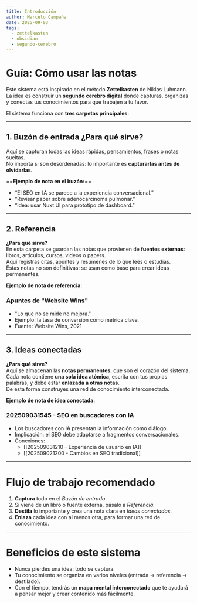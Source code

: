 ```yaml
---
title: Introducción
author: Marcelo Campaña
date: 2025-09-03
tags:
  - zettelkasten
  - obsidian
  - segundo-cerebro
---
```


# Guía: Cómo usar las notas

Este sistema está inspirado en el método **Zettelkasten** de Niklas Luhmann.  
La idea es construir un **segundo cerebro digital** donde capturas, organizas y conectas tus conocimientos para que trabajen a tu favor.

El sistema funciona con **tres carpetas principales**:

---

## 1. Buzón de entrada ¿Para qué sirve?
Aquí se capturan todas las ideas rápidas, pensamientos, frases o notas sueltas.  
No importa si son desordenadas: lo importante es **capturarlas antes de olvidarlas**.  

==**Ejemplo de nota en el buzón:**==  

- “El SEO en IA se parece a la experiencia conversacional.”  
- “Revisar paper sobre adenocarcinoma pulmonar.”  
- “Idea: usar Nuxt UI para prototipo de dashboard.”  

---

##  2. Referencia
**¿Para qué sirve?**  
En esta carpeta se guardan las notas que provienen de **fuentes externas**: libros, artículos, cursos, videos o papers.  
Aquí registras citas, apuntes y resúmenes de lo que lees o estudias.  
Estas notas no son definitivas: se usan como base para crear ideas permanentes.  

**Ejemplo de nota de referencia:**  

### Apuntes de "Website Wins"
- "Lo que no se mide no mejora."  
- Ejemplo: la tasa de conversión como métrica clave.  
- Fuente: Website Wins, 2021  

---

## 3. Ideas conectadas
**¿Para qué sirve?**  
Aquí se almacenan las **notas permanentes**, que son el corazón del sistema.  
Cada nota contiene **una sola idea atómica**, escrita con tus propias palabras, y debe estar **enlazada a otras notas**.  
De esta forma construyes una red de conocimiento interconectada.  

**Ejemplo de nota de idea conectada:**  

### 202509031545 - SEO en buscadores con IA
- Los buscadores con IA presentan la información como diálogo.  
- Implicación: el SEO debe adaptarse a fragmentos conversacionales.  
- Conexiones:  
  - [[202509031210 - Experiencia de usuario en IA]]  
  - [[202509021200 - Cambios en SEO tradicional]]  

---

# Flujo de trabajo recomendado

1. **Captura** todo en el  *Buzón de entrada*.  
2. Si viene de un libro o fuente externa, pásalo a *Referencia*.  
3. **Destila** lo importante y crea una nota clara en  *Ideas conectadas*.  
4. **Enlaza** cada idea con al menos otra, para formar una red de conocimiento.  

---

# Beneficios de este sistema

- Nunca pierdes una idea: todo se captura.  
- Tu conocimiento se organiza en varios niveles (entrada → referencia → destilado).  
- Con el tiempo, tendrás un **mapa mental interconectado** que te ayudará a pensar mejor y crear contenido más fácilmente.  